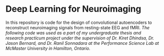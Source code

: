# Deep Learning for Neuroimaging
In this repository is code for the design of convolutional autoencoders to reconstruct neuroimaging signals from resting-state EEG and fMRI. 
*The following code was used as a part of my undergraduate thesis and research practicum project under the supervision of Dr. Kiret Dhindsa, Dr. Jason Bernard, and Dr. Ranil Sonnadara at the Performance Science Lab at McMaster University in Hamilton, Ontario.*
